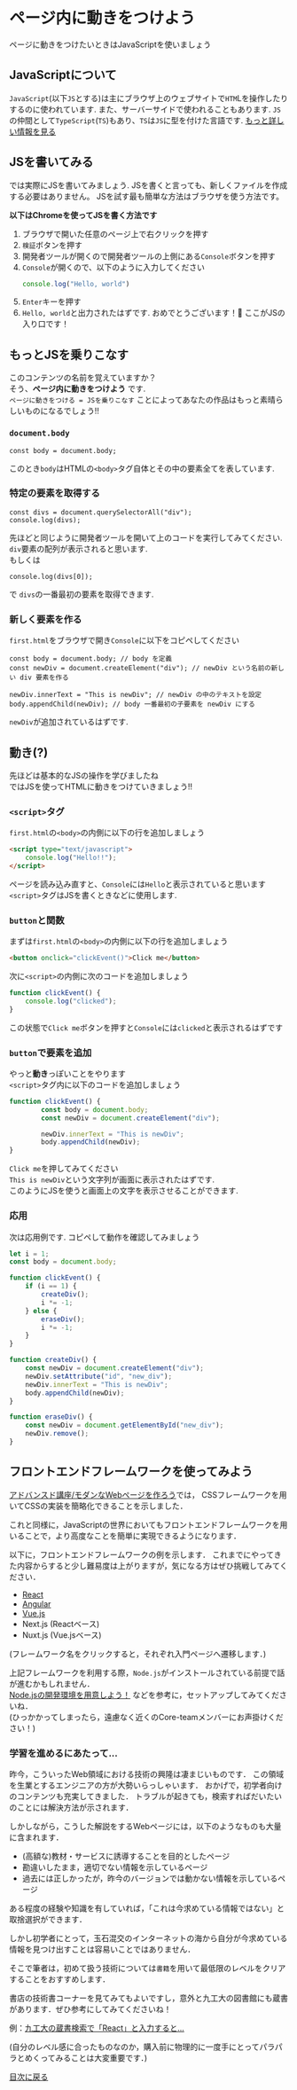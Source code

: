 # ページ内に動きをつけよう
ページに動きをつけたいときはJavaScriptを使いましょう
## JavaScriptについて
`JavaScript`(以下`JS`とする)は主にブラウザ上のウェブサイトで`HTM`Lを操作したりするのに使われています.
また、サーバーサイドで使われることもあります.
`JS`の仲間として`TypeScript`(`TS`)もあり、`TS`は`JS`に型を付けた言語です.
[もっと詳しい情報を見る](https://developer.mozilla.org/ja/docs/Web/JavaScript)
## JSを書いてみる
では実際にJSを書いてみましょう.
JSを書くと言っても、新しくファイルを作成する必要はありません。
JSを試す最も簡単な方法はブラウザを使う方法です。

**以下はChromeを使ってJSを書く方法です**
1. ブラウザで開いた任意のページ上で右クリックを押す
2. `検証`ボタンを押す
3. 開発者ツールが開くので開発者ツールの上側にある`Console`ボタンを押す
4. `Console`が開くので、以下のように入力してください
   ```JavaScript
   console.log("Hello, world")
   ```
5. `Enter`キーを押す
6. `Hello, world`と出力されたはずです. おめでとうございます！🥳 ここがJSの入り口です！

## もっとJSを乗りこなす
このコンテンツの名前を覚えていますか？  
そう、**ページ内に動きをつけよう** です.  
`ページに動きをつける = JSを乗りこなす` ことによってあなたの作品はもっと素晴らしいものになるでしょう!!
### `document.body`
```JS
const body = document.body;
```
このとき`body`はHTMLの`<body>`タグ自体とその中の要素全てを表しています.

### 特定の要素を取得する
```JS
const divs = document.querySelectorAll("div");
console.log(divs);
```
先ほどと同じように開発者ツールを開いて上のコードを実行してみてください.  
`div`要素の配列が表示されると思います.  
もしくは
```JS
console.log(divs[0]);
```
で `divs`の一番最初の要素を取得できます.
### 新しく要素を作る
`first.html`をブラウザで開き`Console`に以下をコピペしてください
```JS
const body = document.body; // body を定義
const newDiv = document.createElement("div"); // newDiv という名前の新しい div 要素を作る

newDiv.innerText = "This is newDiv"; // newDiv の中のテキストを設定
body.appendChild(newDiv); // body 一番最初の子要素を newDiv にする
```
`newDiv`が追加されているはずです.  

## 動き(?)
先ほどは基本的なJSの操作を学びましたね  
ではJSを使ってHTMLに動きをつけていきましょう!!
### `<script>`タグ
`first.html`の`<body>`の内側に以下の行を追加しましょう
```html
<script type="text/javascript">
    console.log("Hello!!");
</script>
```
ページを読み込み直すと、`Console`には`Hello`と表示されていると思います  
`<script>`タグはJSを書くときなどに使用します.
### `button`と関数
まずは`first.html`の`<body>`の内側に以下の行を追加しましょう
```html
<button onclick="clickEvent()">Click me</button>
```
次に`<script>`の内側に次のコードを追加しましょう
```js
function clickEvent() {
    console.log("clicked");
}
```
この状態で`Click me`ボタンを押すと`Console`には`clicked`と表示されるはずです

### `button`で要素を追加
やっと**動き**っぽいことをやります  
`<script>`タグ内に以下のコードを追加しましょう
```js
function clickEvent() {
        const body = document.body;
        const newDiv = document.createElement("div");

        newDiv.innerText = "This is newDiv";
        body.appendChild(newDiv);
}
```
`Click me`を押してみてください  
`This is newDiv`という文字列が画面に表示されたはずです.  
このようにJSを使うと画面上の文字を表示させることができます.


### 応用
次は応用例です. コピペして動作を確認してみましょう
```js
let i = 1;
const body = document.body;

function clickEvent() {
	if (i == 1) {
		createDiv();
		i *= -1;
	} else {
		eraseDiv();
		i *= -1;
	}
}

function createDiv() {
	const newDiv = document.createElement("div");
	newDiv.setAttribute("id", "new_div");
	newDiv.innerText = "This is newDiv"; 
	body.appendChild(newDiv); 			
}

function eraseDiv() {
	const newDiv = document.getElementById("new_div");
	newDiv.remove();
}
```

## フロントエンドフレームワークを使ってみよう

[アドバンスド講座/モダンなWebページを作ろう](advanced-css.md)では，
CSSフレームワークを用いてCSSの実装を簡略化できることを示しました．

これと同様に，JavaScriptの世界においてもフロントエンドフレームワークを用いることで，より高度なことを簡単に実現できるようになります．

以下に，フロントエンドフレームワークの例を示します．
これまでにやってきた内容からすると少し難易度は上がりますが，気になる方はぜひ挑戦してみてください．

- [React](https://www.tohoho-web.com/ex/react.html)
- [Angular](https://www.tohoho-web.com/ex/angular.html)
- [Vue.js](https://www.tohoho-web.com/ex/vuejs.html)
- Next.js (Reactベース)
- Nuxt.js (Vue.jsベース)

(フレームワーク名をクリックすると，それぞれ入門ページへ遷移します．)

上記フレームワークを利用する際，`Node.js`がインストールされている前提で話が進むかもしれません．  
[Node.jsの開発環境を用意しよう！](https://prog-8.com/docs/nodejs-env-win)
などを参考に，セットアップしてみてくださいね．  
(ひっかかってしまったら，遠慮なく近くのCore-teamメンバーにお声掛けください！)

### 学習を進めるにあたって...

昨今，こういったWeb領域における技術の興隆は凄まじいものです．
この領域を生業とするエンジニアの方が大勢いらっしゃいます．
おかげで，初学者向けのコンテンツも充実してきました．
トラブルが起きても，検索すればだいたいのことには解決方法が示されます．

しかしながら，こうした解説をするWebページには，以下のようなものも大量に含まれます．

- (高額な)教材・サービスに誘導することを目的としたページ
- 勘違いしたまま，適切でない情報を示しているページ
- 過去には正しかったが，昨今のバージョンでは動かない情報を示しているページ

ある程度の経験や知識を有していれば，「これは今求めている情報ではない」と取捨選択ができます．

しかし初学者にとって，玉石混交のインターネットの海から自分が今求めている情報を見つけ出すことは容易いことではありません．

そこで筆者は，初めて扱う技術については`書籍`を用いて最低限のレベルをクリアすることをおすすめします．

書店の技術書コーナーを見てみてもよいですし，意外と九工大の図書館にも蔵書があります．ぜひ参考にしてみてくださいね！  

例：[九工大の蔵書検索で「React」と入力すると...](https://www.lib.kyutech.ac.jp/opac/search?q=React)

(自分のレベル感に合ったものなのか，購入前に物理的に一度手にとってパラパラとめくってみることは大変重要です．)

[目次に戻る](../README.md)